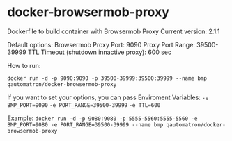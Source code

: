 # docker-browsermob-proxy
Dockerfile to build container with Browsermob Proxy
Current version: 2.1.1

Default options:
Browsermob Proxy Port: 9090
Proxy Port Range: 39500-39999
TTL Timeout (shutdown innactive proxy): 600 sec

How to run:

`docker run -d -p 9090:9090 -p 39500-39999:39500:39999 --name bmp qautomatron/docker-browsermob-proxy`

If you want to set your options, you can pass Enviroment Variables:
`-e BMP_PORT=9090`
`-e PORT_RANGE=39500-39999`
`-e TTL=600`

Example:
`docker run -d -p 9080:9080 -p 5555-5560:5555-5560 -e BMP_PORT=9080 -e PORT_RANGE=39500-39999 --name bmp qautomatron/docker-browsermob-proxy`
